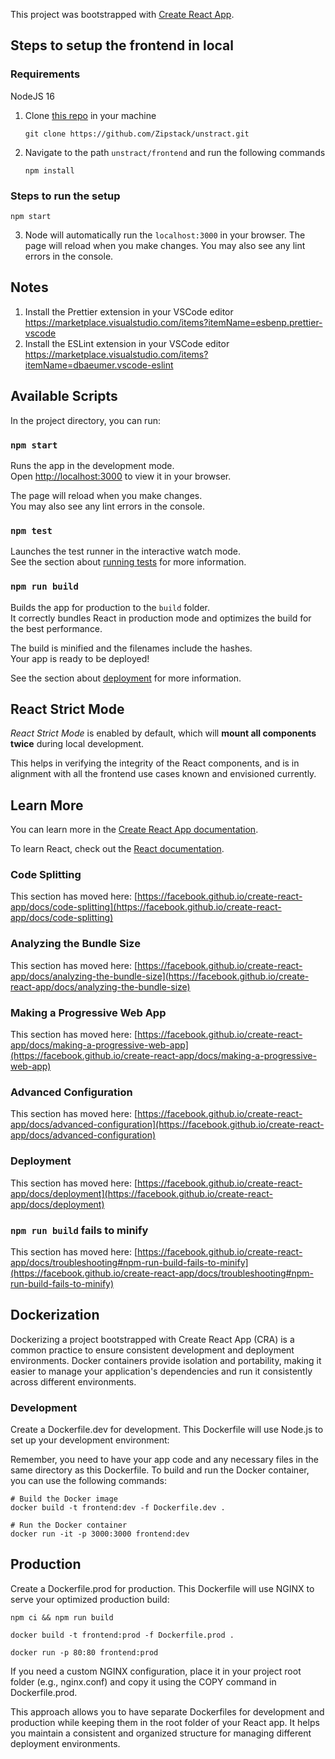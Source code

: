This project was bootstrapped with [Create React App](https://github.com/facebook/create-react-app).

## Steps to setup the frontend in local

### Requirements

NodeJS 16

1. Clone [this repo](https://github.com/Zipstack/unstract) in your machine

   `git clone https://github.com/Zipstack/unstract.git`

2. Navigate to the path `unstract/frontend` and run the following commands

   `npm install`

### Steps to run the setup

   `npm start`

3. Node will automatically run the `localhost:3000` in your browser.
   The page will reload when you make changes.
   You may also see any lint errors in the console.

## Notes

1. Install the Prettier extension in your VSCode editor <https://marketplace.visualstudio.com/items?itemName=esbenp.prettier-vscode>
2. Install the ESLint extension in your VSCode editor <https://marketplace.visualstudio.com/items?itemName=dbaeumer.vscode-eslint>

## Available Scripts

In the project directory, you can run:

### `npm start`

Runs the app in the development mode.\
Open [http://localhost:3000](http://localhost:3000) to view it in your browser.

The page will reload when you make changes.\
You may also see any lint errors in the console.

### `npm test`

Launches the test runner in the interactive watch mode.\
See the section about [running tests](https://facebook.github.io/create-react-app/docs/running-tests) for more information.

### `npm run build`

Builds the app for production to the `build` folder.\
It correctly bundles React in production mode and optimizes the build for the best performance.

The build is minified and the filenames include the hashes.\
Your app is ready to be deployed!

See the section about [deployment](https://facebook.github.io/create-react-app/docs/deployment) for more information.

## React Strict Mode

*React Strict Mode* is enabled by default, which will **mount all components twice** during local development.

This helps in verifying the integrity of the React components, and is in alignment with all the frontend use cases known and envisioned currently.

## Learn More

You can learn more in the [Create React App documentation](https://facebook.github.io/create-react-app/docs/getting-started).

To learn React, check out the [React documentation](https://reactjs.org/).

### Code Splitting

This section has moved here: [https://facebook.github.io/create-react-app/docs/code-splitting](https://facebook.github.io/create-react-app/docs/code-splitting)

### Analyzing the Bundle Size

This section has moved here: [https://facebook.github.io/create-react-app/docs/analyzing-the-bundle-size](https://facebook.github.io/create-react-app/docs/analyzing-the-bundle-size)

### Making a Progressive Web App

This section has moved here: [https://facebook.github.io/create-react-app/docs/making-a-progressive-web-app](https://facebook.github.io/create-react-app/docs/making-a-progressive-web-app)

### Advanced Configuration

This section has moved here: [https://facebook.github.io/create-react-app/docs/advanced-configuration](https://facebook.github.io/create-react-app/docs/advanced-configuration)

### Deployment

This section has moved here: [https://facebook.github.io/create-react-app/docs/deployment](https://facebook.github.io/create-react-app/docs/deployment)

### `npm run build` fails to minify

This section has moved here: [https://facebook.github.io/create-react-app/docs/troubleshooting#npm-run-build-fails-to-minify](https://facebook.github.io/create-react-app/docs/troubleshooting#npm-run-build-fails-to-minify)

## Dockerization

Dockerizing a project bootstrapped with Create React App (CRA) is a common practice to ensure consistent development and deployment environments. Docker containers provide isolation and portability, making it easier to manage your application's dependencies and run it consistently across different environments.

### Development

Create a Dockerfile.dev for development. This Dockerfile will use Node.js to set up your development environment:

Remember, you need to have your app code and any necessary files in the same directory as this Dockerfile. To build and run the Docker container, you can use the following commands:

```
# Build the Docker image
docker build -t frontend:dev -f Dockerfile.dev .

# Run the Docker container
docker run -it -p 3000:3000 frontend:dev
```

## Production

Create a Dockerfile.prod for production. This Dockerfile will use NGINX to serve your optimized production build:

```
npm ci && npm run build

docker build -t frontend:prod -f Dockerfile.prod .

docker run -p 80:80 frontend:prod
```

If you need a custom NGINX configuration, place it in your project root folder (e.g., nginx.conf) and copy it using the COPY command in Dockerfile.prod.

This approach allows you to have separate Dockerfiles for development and production while keeping them in the root folder of your React app. It helps you maintain a consistent and organized structure for managing different deployment environments.
